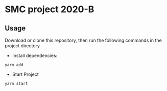 # SMC project 2020-B
## Usage
Download or clone this repository, then run the following commands in the project directory
- Install dependencies:
```
yarn add
```
- Start Project
```
yarn start
```

